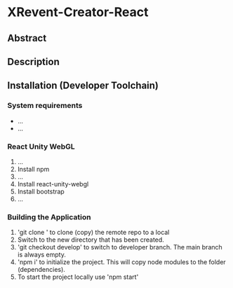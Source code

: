 # XRevent-Creator-React

## Abstract


## Description


## Installation (Developer Toolchain)

### System requirements
- ...
- ...


### React Unity WebGL
1. ...
2. Install npm
3. ...
4. Install react-unity-webgl
5. Install bootstrap
6. ...


### Building the Application
1. 'git clone <reponame>' to clone (copy) the remote repo to a local
2. Switch to the new directory that has been created.
3. 'git checkout develop' to switch to developer branch. The main branch is always empty.
4. 'npm i' to initialize the project. This will copy node modules to the folder (dependencies).
5. To start the project locally use 'npm start' 
